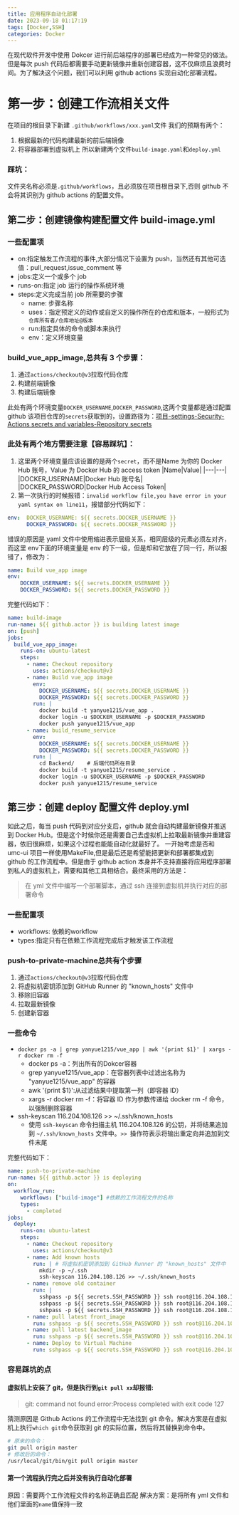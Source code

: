 ```yaml
---
title: 应用程序自动化部署
date: 2023-09-18 01:17:19
tags: [Docker,SSH]
categories: Docker
---
```


在现代软件开发中使用 Dokcer 进行前后端程序的部署已经成为一种常见的做法。但是每次 push 代码后都需要手动更新镜像并重新创建容器，这不仅麻烦且浪费时间。为了解决这个问题，我们可以利用 github actions 实现自动化部署流程。

# 第一步：创建工作流相关文件

在项目的根目录下新建 `.github/workflows/xxx.yaml`文件
我们的预期有两个：

1. 根据最新的代码构建最新的前后端镜像
2. 将容器部署到虚拟机上
所以新建两个文件`build-image.yaml`和`deploy.yml`

### 踩坑：

文件夹名称必须是`.github/workflows`，且必须放在项目根目录下,否则 github 不会将其识别为 github actions 的配置文件。

## 第二步：创建镜像构建配置文件 build-image.yml

### 一些配置项

- on:指定触发工作流程的事件,大部分情况下设置为 push，当然还有其他可选值：pull_request,issue_comment 等
- jobs:定义一个或多个 job
- runs-on:指定 job 运行的操作系统环境
- steps:定义完成当前 job 所需要的步骤
  - name: 步骤名称
  - uses：指定预定义的动作或自定义的操作所在的仓库和版本，一般形式为`仓库所有者/仓库地址@版本`
  - run:指定具体的命令或脚本来执行
  - env：定义环境变量

### build_vue_app_image,总共有 3 个步骤：

1. 通过`actions/checkout@v3`拉取代码仓库
2. 构建前端镜像
3. 构建后端镜像

此处有两个环境变量`DOCKER_USERNAME`,`DOCKER_PASSWORD`,这两个变量都是通过配置 github 该项目仓库的`secrets`获取到的，设置路径为：[项目-settings-Security-Actions secrets and variables-Repository secrets](https://github.com/earthaYan/resume_generator_front/settings/secrets/actions)

### 此处有两个地方需要注意【容易踩坑】：
1. 这里两个环境变量应该设置的是两个`secret`，而不是Name 为你的 Docker Hub 账号，Value 为 Docker Hub 的 access token
|Name|Value|
|---|---|
|DOCKER_USERNAME|Docker Hub 账号名|
|DOCKER_PASSWORD|Docker Hub Access Token|
2. 第一次执行的时候报错：`invalid workflow file,you have error in your yaml syntax on line11`，报错部分代码如下：
```yaml
env:  DOCKER_USERNAME: ${{ secrets.DOCKER_USERNAME }}
      DOCKER_PASSWORD: ${{ secrets.DOCKER_PASSWORD }}
```
错误的原因是 yaml 文件中使用缩进表示层级关系，相同层级的元素必须左对齐，而这里 env下面的环境变量是 env 的下一级，但是却和它放在了同一行，所以报错了，修改为：
```yml
name: Build vue_app image
env:
    DOCKER_USERNAME: ${{ secrets.DOCKER_USERNAME }}
    DOCKER_PASSWORD: ${{ secrets.DOCKER_PASSWORD }}

```
完整代码如下：
```yml
name: build-image
run-name: ${{ github.actor }} is building latest image
on: [push]
jobs:
  build_vue_app_image:
    runs-on: ubuntu-latest
    steps:
      - name: Checkout repository
        uses: actions/checkout@v3
      - name: Build vue_app image
        env:
          DOCKER_USERNAME: ${{ secrets.DOCKER_USERNAME }}
          DOCKER_PASSWORD: ${{ secrets.DOCKER_PASSWORD }}
        run: |
          docker build -t yanyue1215/vue_app .
          docker login -u $DOCKER_USERNAME -p $DOCKER_PASSWORD
          docker push yanyue1215/vue_app
      - name: build_resume_service
        env:
          DOCKER_USERNAME: ${{ secrets.DOCKER_USERNAME }}
          DOCKER_PASSWORD: ${{ secrets.DOCKER_PASSWORD }}
        run: |
          cd Backend/    # 后端代码所在目录
          docker build -t yanyue1215/resume_service .
          docker login -u $DOCKER_USERNAME -p $DOCKER_PASSWORD
          docker push yanyue1215/resume_service
```

## 第三步：创建 deploy 配置文件 deploy.yml
如此之后，每当 push 代码到对应分支后，github 就会自动构建最新镜像并推送到 Docker Hub。但是这个时候你还是需要自己去虚拟机上拉取最新镜像并重建容器，依旧很麻烦，如果这个过程也能能自动化就最好了。
一开始考虑是否和 umc-ui 项目一样使用MakeFile,但是最后还是希望能把更新和部署都集成到 github 的工作流程中。但是由于 github action 本身并不支持直接将应用程序部署到私人的虚拟机上，需要和其他工具相结合。最终采用的方法是：
> 在 yml 文件中编写一个部署脚本，通过 ssh 连接到虚拟机并执行对应的部署命令

### 一些配置项
- workflows: 依赖的workflow
- types:指定只有在依赖工作流程完成后才触发该工作流程

### push-to-private-machine总共有个步骤
1. 通过`actions/checkout@v3`拉取代码仓库
2. 将虚拟机密钥添加到 GitHub Runner 的 "known_hosts" 文件中
3. 移除旧容器
4. 拉取最新镜像
5. 创建新容器
### 一些命令
- `docker ps -a | grep yanyue1215/vue_app | awk '{print $1}' | xargs -r docker rm -f`
    - docker ps -a：列出所有的Dokcer容器
    - grep yanyue1215/vue_app：在容器列表中过滤出名称为 "yanyue1215/vue_app" 的容器
    - awk '{print $1}':从过滤结果中提取第一列（即容器 ID）
    - xargs -r docker rm -f：将容器 ID 作为参数传递给 docker rm -f 命令，以强制删除容器
- ssh-keyscan 116.204.108.126 >> ~/.ssh/known_hosts
    - 使用 `ssh-keyscan` 命令扫描主机 116.204.108.126 的公钥，并将结果追加到 `~/.ssh/known_hosts` 文件中。`>> `操作符表示将输出重定向并追加到文件末尾


完整代码如下：
```yml
name: push-to-private-machine
run-name: ${{ github.actor }} is deploying
on:
  workflow_run:
    workflows: ["build-image"] #依赖的工作流程文件的名称
    types:
      - completed
jobs:
  deploy:
    runs-on: ubuntu-latest
    steps:
      - name: Checkout repository
        uses: actions/checkout@v3
      - name: Add known hosts
        run: | # 将虚拟机密钥添加到 GitHub Runner 的 "known_hosts" 文件中
          mkdir -p ~/.ssh
          ssh-keyscan 116.204.108.126 >> ~/.ssh/known_hosts
      - name: remove old container
        run: |
          sshpass -p ${{ secrets.SSH_PASSWORD }} ssh root@116.204.108.126 "docker ps -a | grep yanyue1215/vue_app | awk '{print $1}' | xargs -r docker rm -f"
          sshpass -p ${{ secrets.SSH_PASSWORD }} ssh root@116.204.108.126 "docker ps -a | grep yanyue1215/resume_service | awk '{print $1}' | xargs -r docker rm -f"
          sshpass -p ${{ secrets.SSH_PASSWORD }} ssh root@116.204.108.126 "docker system prune -a"
      - name: pull latest front_image
        run: sshpass -p ${{ secrets.SSH_PASSWORD }} ssh root@116.204.108.126 "docker pull yanyue1215/vue_app:latest"
      - name: pull latest backend_image
        run: sshpass -p ${{ secrets.SSH_PASSWORD }} ssh root@116.204.108.126 "docker pull yanyue1215/resume_service:latest"
      - name: Deploy to Virtual Machine
        run: sshpass -p ${{ secrets.SSH_PASSWORD }} ssh root@116.204.108.126 "cd /root/resume_generator_front && /usr/local/git/bin/git pull origin master && docker-compose up -d"
```
### 容易踩坑的点

#### 虚拟机上安装了 git，但是执行到`git pull xx`却报错:

> git: command not found
> error:Process completed with exit code 127

猜测原因是 Github Actions 的工作流程中无法找到 git 命令。解决方案是在虚拟机上执行`which git`命令获取到 git 的实际位置，然后将其替换到命令中。

```bash
# 原来的命令：
git pull origin master
# 修改后的命令：
/usr/local/git/bin/git pull origin master
```
#### 第一个流程执行完之后并没有执行自动化部署
原因：需要两个工作流程文件的名称正确且匹配
解决方案：是将所有 yml 文件和他们里面的`name`值保持一致
